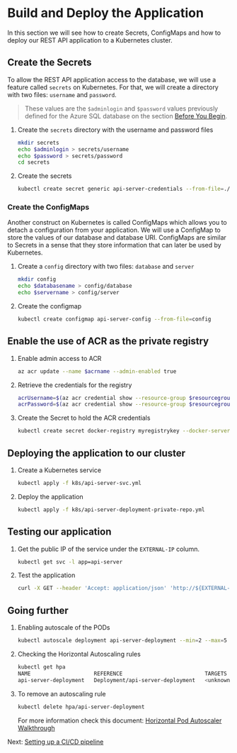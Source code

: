 # Build and Deploy the Application

In this section we will see how to create Secrets, ConfigMaps and how to deploy our REST API application to a Kubernetes cluster.

## Create the Secrets

To allow the REST API application access to the database, we will use a feature called `secrets` on Kubernetes. For that, we will create a directory with two files: `username` and `password`.

> These values are the `$adminlogin` and `$password` values previously defined for the Azure SQL database on the section [Before You Begin](01-before-you-begin.md).

1. Create the `secrets` directory with the username and password files

    ```bash
    mkdir secrets
    echo $adminlogin > secrets/username
    echo $password > secrets/password
    cd secrets
    ```
1. Create the secrets

    ```bash
    kubectl create secret generic api-server-credentials --from-file=./username password --from-file=./password
    ```

### Create the ConfigMaps

Another construct on Kubernetes is called ConfigMaps which allows you to detach a configuration from your application. We will use a ConfigMap to store the values of our database and database URI. ConfigMaps are similar to Secrets in a sense that they store information that can later be used by Kubernetes.

1. Create a `config` directory with two files: `database` and `server`

    ```bash
    mkdir config
    echo $databasename > config/database
    echo $servername > config/server
    ```
1. Create the configmap
    ```bash
    kubectl create configmap api-server-config --from-file=config
    ```
## Enable the use of ACR as the private registry

1. Enable admin access to ACR
    ```bash
    az acr update --name $acrname --admin-enabled true
    ```
1. Retrieve the credentials for the registry
    ```bash
    acrUsername=$(az acr credential show --resource-group $resourcegroupname --name $acrname --query username -o tsv)
    acrPassword=$(az acr credential show --resource-group $resourcegroupname --name $acrname --query passwords -o tsv | awk '/password\t/{print $2}')
    ```
1. Create the Secret to hold the ACR credentials
    ```bash
    kubectl create secret docker-registry myregistrykey --docker-server $loginServer --docker-username $acrUsername --docker-password $acrPassword  --docker-email ${MYEMAIL}
    ```
## Deploying the application to our cluster

1. Create a Kubernetes service
    ```bash
    kubectl apply -f k8s/api-server-svc.yml
    ```
1. Deploy the application
    ```bash
    kubectl apply -f k8s/api-server-deployment-private-repo.yml
    ```

## Testing our application

1. Get the public IP of the service under the `EXTERNAL-IP` column.
    ```bash
    kubectl get svc -l app=api-server
    ```

1. Test the application
    ```bash
    curl -X GET --header 'Accept: application/json' 'http://${EXTERNAL-IP}:8080/user/david'
    ```
## Going further

1. Enabling autoscale of the PODs
    ```bash
    kubectl autoscale deployment api-server-deployment --min=2 --max=5 --cpu-percent=80
    ```
1. Checking the Horizontal Autoscaling rules
    ```bash
    kubectl get hpa
    NAME                    REFERENCE                          TARGETS           MINPODS   MAXPODS   REPLICAS   AGE
    api-server-deployment   Deployment/api-server-deployment   <unknown> / 80%   2         5         1          43s
    ```    
1. To remove an autoscaling rule
    ```bash
    kubectl delete hpa/api-server-deployment
    ```
    For more information check this document: [Horizontal Pod Autoscaler Walkthrough](https://kubernetes.io/docs/tasks/run-application/horizontal-pod-autoscale-walkthrough/)

Next: [Setting up a CI/CD pipeline](https://github.com/dcasati/pipelines-cookbook/blob/master/chapter1.md)
